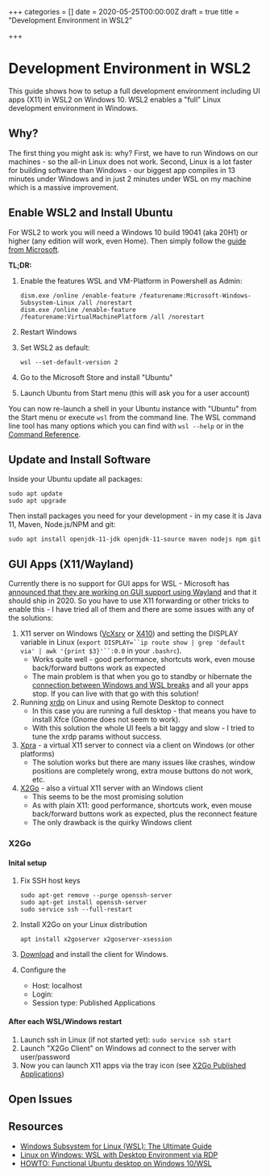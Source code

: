 +++
categories = []
date = 2020-05-25T00:00:00Z
draft = true
title = "Development Environment in WSL2"

+++
# Development Environment in WSL2

This guide shows how to setup a full development environment including UI apps (X11) in WSL2 on Windows 10. WSL2 enables a "full" Linux development environment in Windows.

## Why?

The first thing you might ask is: why? First, we have to run Windows on our machines - so the all-in Linux does not work. Second, Linux is a lot faster for building software than Windows - our biggest app compiles in 13 minutes under Windows and in just 2 minutes under WSL on my machine which is a massive improvement.

## Enable WSL2 and Install Ubuntu

For WSL2 to work you will need a Windows 10 build 19041 (aka 20H1) or higher (any edition will work, even Home). Then simply follow the [guide from Microsoft](https://docs.microsoft.com/en-us/windows/wsl/wsl2-install "Windows Subsystem for Linux Installation Guide for Windows 10").

**TL;DR:**

1. Enable the features WSL and VM-Platform in Powershell as Admin:

       dism.exe /online /enable-feature /featurename:Microsoft-Windows-Subsystem-Linux /all /norestart
       dism.exe /online /enable-feature /featurename:VirtualMachinePlatform /all /norestart
2. Restart Windows
3. Set WSL2 as default:

       wsl --set-default-version 2
4. Go to the Microsoft Store and install "Ubuntu"
5. Launch Ubuntu from Start menu (this will ask you for a user account)

You can now re-launch a shell in your Ubuntu instance with "Ubuntu" from the Start menu or execute `wsl` from the command line. The WSL command line tool has many options which you can find with `wsl --help` or in the [Command Reference](https://docs.microsoft.com/en-us/windows/wsl/reference).

## Update and Install Software

Inside your Ubuntu update all packages:

    sudo apt update
    sudo apt upgrade

Then install packages you need for your development - in my case it is Java 11, Maven, Node.js/NPM and git:

    sudo apt install openjdk-11-jdk openjdk-11-source maven nodejs npm git

## GUI Apps (X11/Wayland)

Currently there is no support for GUI apps for WSL - Microsoft has [announced that they are working on GUI support using Wayland](https://devblogs.microsoft.com/commandline/the-windows-subsystem-for-linux-build-2020-summary/#wsl-gui) and that it should ship in 2020. So you have to use X11 forwarding or other tricks to enable this - I have tried all of them and there are some issues with any of the solutions:

1. X11 server on Windows ([VcXsrv](https://sourceforge.net/projects/vcxsrv/) or [X410](https://x410.dev/)) and setting the DISPLAY variable in Linux (`export DISPLAY=``ip route show | grep 'default via' | awk '{print $3}'``:0.0` in your `.bashrc`).
   * Works quite well - good performance, shortcuts work, even mouse back/forward buttons work as expected
   * The main problem is that when you go to standby or hibernate the [connection between Windows and WSL breaks](https://superuser.com/questions/1474559/wsl2-x11-programs-disappear) and all your apps stop. If you can live with that  go with this solution!
2. Running [xrdp](http://xrdp.org/) on Linux and using Remote Desktop to connect
   * In this case you are running a full desktop - that means you have to install Xfce (Gnome does not seem to work).
   * With this solution the whole UI feels a bit laggy and slow - I tried to tune the xrdp params without success.
3. [Xpra](http://xpra.org/) - a virtual X11 server to connect via a client on Windows (or other platforms)
   * The solution works but there are many issues like crashes, window positions are completely wrong, extra mouse buttons do not work, etc.
4. [X2Go](https://wiki.x2go.org/) - also a virtual X11 server with an Windows client
   * This seems to be the most promising solution
   * As with plain X11: good performance, shortcuts work, even mouse back/forward buttons work as expected, plus the reconnect feature
   * The only drawback is the quirky Windows client

### X2Go

#### Inital setup

1. Fix SSH host keys

       sudo apt-get remove --purge openssh-server
       sudo apt-get install openssh-server
       sudo service ssh --full-restart
2. Install X2Go on your Linux distribution

       apt install x2goserver x2goserver-xsession
3. [Download](http://code.x2go.org/releases/X2GoClient_latest_mswin32-setup.exe) and install the client for Windows.
4. Configure the 
   * Host: localhost
   * Login: <your user>
   * Session type: Published Applications

#### After each WSL/Windows restart

1. Launch ssh in Linux (if not started yet): `sudo service ssh start`
2. Launch "X2Go Client" on Windows ad connect to the server with user/password
3. Now you can launch X11 apps via the tray icon (see [X2Go Published Applications](https://wiki.x2go.org/doku.php/wiki:advanced:published-applications))

## Open Issues

## Resources

* [Windows Subsystem for Linux (WSL): The Ultimate Guide](https://adamtheautomator.com/windows-subsystem-for-linux/ "Windows Subsystem for Linux (WSL): The Ultimate Guide")
* [Linux on Windows: WSL with Desktop Environment via RDP](https://dev.to/darksmile92/linux-on-windows-wsl-with-desktop-environment-via-rdp-522g)
* [HOWTO: Functional Ubuntu desktop on Windows 10/WSL](https://eising.wordpress.com/2018/11/05/howto-functional-ubuntu-desktop-on-windows-10-wsl/)